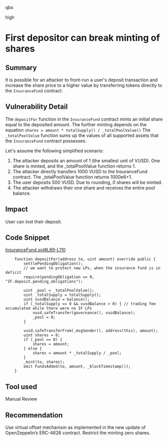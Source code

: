 qbs

high

# First depositor can break minting of shares

## Summary
It is possible for an attacker to front-run a user's deposit transaction and increase the share price to a higher value by transferring tokens directly to the `InsuranceFund` contract.

## Vulnerability Detail
The `depositFor` function in the `InsuranceFund` contract mints an initial share equal to the deposited amount.
The further minting depends on the equation `shares = amount * totalSupply() / _totalPoolValue()`
The `_totalPoolValue` function sums up the values of all supported assets that the `InsuranceFund` contract possesses.

Let's assume the following simplified scenario:

1. The attacker deposits an amount of 1 (the smallest unit of VUSD). One share is minted, and the _totalPoolValue function returns 1.
2. The attacker directly transfers 1000 VUSD to the InsuranceFund contract. The _totalPoolValue function returns 1000e6+1.
3. The user deposits 500 VUSD. Due to rounding, 0 shares will be minted.
4. The attacker withdraws their one share and receives the entire pool balance.

## Impact
User can lost their deposit.
## Code Snippet
[InsuranceFund.sol#L89-L110](https://github.com/sherlock-audit/2023-04-hubble-exchange/blob/main/hubble-protocol/contracts/InsuranceFund.sol#L89-L110)
```solidity
    function depositFor(address to, uint amount) override public {
        settlePendingObligation();
        // we want to protect new LPs, when the insurance fund is in deficit
        require(pendingObligation == 0, "IF.deposit.pending_obligations");

        uint _pool = _totalPoolValue();
        uint _totalSupply = totalSupply();
        uint vusdBalance = balance();
        if (_totalSupply == 0 && vusdBalance > 0) { // trading fee accumulated while there were no IF LPs
            vusd.safeTransfer(governance(), vusdBalance);
            _pool = 0;
        }

        vusd.safeTransferFrom(_msgSender(), address(this), amount);
        uint shares = 0;
        if (_pool == 0) {
            shares = amount;
        } else {
            shares = amount * _totalSupply / _pool;
        }
        _mint(to, shares);
        emit FundsAdded(to, amount, _blockTimestamp());
    }
```
## Tool used

Manual Review

## Recommendation
Use virtual offset mechanism as implemented in the new update of OpenZeppelin’s ERC-4626 contract.
Restrict the minting zero shares.